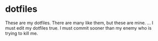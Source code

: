 # dotfiles
These are my dotfiles. There are many like them, but these are mine. ... I must edit my dotfiles true. I must commit sooner than my enemy who is trying to kill me.
